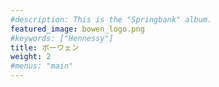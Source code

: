 ```yaml
---
#description: This is the "Springbank" album.
featured_image: bowen_logo.png
#keywords: ["Hennessy"]
title: ボーウェン
weight: 2
#menus: "main"
---
```

